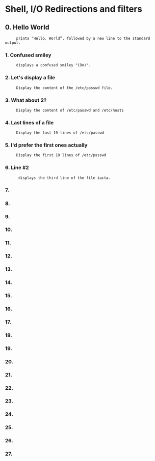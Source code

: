 # Shell, I/O Redirections and filters  
## 0. Hello World  
         prints “Hello, World”, followed by a new line to the standard output.  

### 1. Confused smiley  
         displays a confused smiley "(Ôo)'.

### 2. Let's display a file  
         Display the content of the /etc/passwd file.

### 3. What about 2?  
         Display the content of /etc/passwd and /etc/hosts  

### 4. Last lines of a file  
         Display the last 10 lines of /etc/passwd  

### 5. I'd prefer the first ones actually  
         Display the first 10 lines of /etc/passwd  

### 6. Line #2  
          displays the third line of the file iacta.  

###  7.


### 8.


### 9.


### 10.


### 11.


### 12.


### 13.


### 14.


### 15.


### 16.


### 17.


### 18. 


### 19.


### 20. 


### 21. 


### 22. 


### 23. 


### 24. 


### 25. 


### 26. 


### 27. 